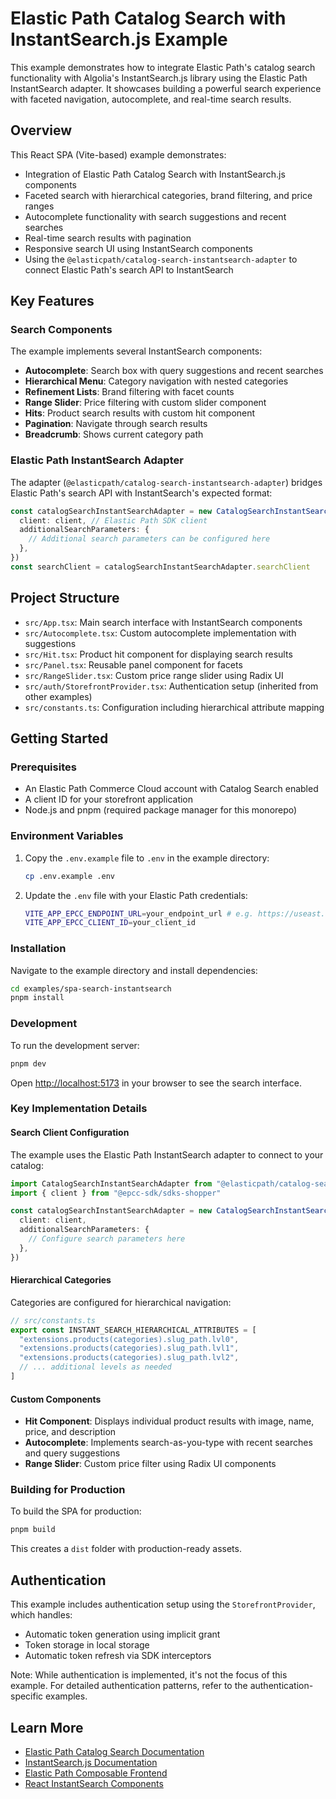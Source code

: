 # Elastic Path Catalog Search with InstantSearch.js Example

This example demonstrates how to integrate Elastic Path's catalog search functionality with Algolia's InstantSearch.js library using the Elastic Path InstantSearch adapter. It showcases building a powerful search experience with faceted navigation, autocomplete, and real-time search results.

## Overview

This React SPA (Vite-based) example demonstrates:

- Integration of Elastic Path Catalog Search with InstantSearch.js components
- Faceted search with hierarchical categories, brand filtering, and price ranges
- Autocomplete functionality with search suggestions and recent searches
- Real-time search results with pagination
- Responsive search UI using InstantSearch components
- Using the `@elasticpath/catalog-search-instantsearch-adapter` to connect Elastic Path's search API to InstantSearch

## Key Features

### Search Components

The example implements several InstantSearch components:

- **Autocomplete**: Search box with query suggestions and recent searches
- **Hierarchical Menu**: Category navigation with nested categories
- **Refinement Lists**: Brand filtering with facet counts
- **Range Slider**: Price filtering with custom slider component
- **Hits**: Product search results with custom hit component
- **Pagination**: Navigate through search results
- **Breadcrumb**: Shows current category path

### Elastic Path InstantSearch Adapter

The adapter (`@elasticpath/catalog-search-instantsearch-adapter`) bridges Elastic Path's search API with InstantSearch's expected format:

```typescript
const catalogSearchInstantSearchAdapter = new CatalogSearchInstantSearchAdapter({
  client: client, // Elastic Path SDK client
  additionalSearchParameters: {
    // Additional search parameters can be configured here
  },
})
const searchClient = catalogSearchInstantSearchAdapter.searchClient
```

## Project Structure

- `src/App.tsx`: Main search interface with InstantSearch components
- `src/Autocomplete.tsx`: Custom autocomplete implementation with suggestions
- `src/Hit.tsx`: Product hit component for displaying search results
- `src/Panel.tsx`: Reusable panel component for facets
- `src/RangeSlider.tsx`: Custom price range slider using Radix UI
- `src/auth/StorefrontProvider.tsx`: Authentication setup (inherited from other examples)
- `src/constants.ts`: Configuration including hierarchical attribute mapping

## Getting Started

### Prerequisites

- An Elastic Path Commerce Cloud account with Catalog Search enabled
- A client ID for your storefront application
- Node.js and pnpm (required package manager for this monorepo)

### Environment Variables

1. Copy the `.env.example` file to `.env` in the example directory:
   ```bash
   cp .env.example .env
   ```

2. Update the `.env` file with your Elastic Path credentials:
   ```bash
   VITE_APP_EPCC_ENDPOINT_URL=your_endpoint_url # e.g. https://useast.api.elasticpath.com
   VITE_APP_EPCC_CLIENT_ID=your_client_id
   ```

### Installation

Navigate to the example directory and install dependencies:

```bash
cd examples/spa-search-instantsearch
pnpm install
```

### Development

To run the development server:

```bash
pnpm dev
```

Open [http://localhost:5173](http://localhost:5173) in your browser to see the search interface.

### Key Implementation Details

#### Search Client Configuration

The example uses the Elastic Path InstantSearch adapter to connect to your catalog:

```typescript
import CatalogSearchInstantSearchAdapter from "@elasticpath/catalog-search-instantsearch-adapter"
import { client } from "@epcc-sdk/sdks-shopper"

const catalogSearchInstantSearchAdapter = new CatalogSearchInstantSearchAdapter({
  client: client,
  additionalSearchParameters: {
    // Configure search parameters here
  },
})
```

#### Hierarchical Categories

Categories are configured for hierarchical navigation:

```typescript
// src/constants.ts
export const INSTANT_SEARCH_HIERARCHICAL_ATTRIBUTES = [
  "extensions.products(categories).slug_path.lvl0",
  "extensions.products(categories).slug_path.lvl1",
  "extensions.products(categories).slug_path.lvl2",
  // ... additional levels as needed
]
```

#### Custom Components

- **Hit Component**: Displays individual product results with image, name, price, and description
- **Autocomplete**: Implements search-as-you-type with recent searches and query suggestions
- **Range Slider**: Custom price filter using Radix UI components

### Building for Production

To build the SPA for production:

```bash
pnpm build
```

This creates a `dist` folder with production-ready assets.

## Authentication

This example includes authentication setup using the `StorefrontProvider`, which handles:
- Automatic token generation using implicit grant
- Token storage in local storage
- Automatic token refresh via SDK interceptors

Note: While authentication is implemented, it's not the focus of this example. For detailed authentication patterns, refer to the authentication-specific examples.

## Learn More

- [Elastic Path Catalog Search Documentation](https://documentation.elasticpath.com/commerce-cloud/docs/developer/how-to/search-catalog.html)
- [InstantSearch.js Documentation](https://www.algolia.com/doc/guides/building-search-ui/what-is-instantsearch/react/)
- [Elastic Path Composable Frontend](https://github.com/elasticpath/composable-frontend)
- [React InstantSearch Components](https://www.algolia.com/doc/api-reference/widgets/react/)
